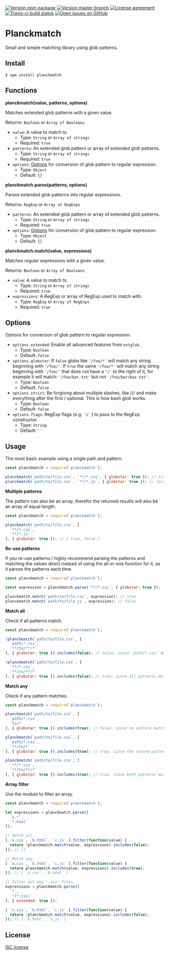 [![Version npm package](https://img.shields.io/npm/v/planckmatch.svg?label=npm&style=flat-square)](https://npmjs.com/package/planckmatch)
[![Version master branch](https://img.shields.io/github/package-json/v/redkenrok/node-planckmatch.svg?label=master&style=flat-square)](https://github.com/redkenrok/node-planckmatch#readme)
[![License agreement](https://img.shields.io/github/license/redkenrok/node-planckmatch.svg?style=flat-square)](https://github.com/redkenrok/node-planckmatch/blob/master/LICENSE)
[![Travis-ci build status](https://img.shields.io/travis-ci/RedKenrok/node-planckmatch.svg?label=travis&branch=master&style=flat-square)](https://travis-ci.org/RedKenrok/node-planckmatch)
[![Open issues on GitHub](https://img.shields.io/github/issues/redkenrok/node-planckmatch.svg?style=flat-square)](https://github.com/redkenrok/node-planckmatch/issues)

# Planckmatch

Small and simple matching library using glob patterns.

## Install

```
$ npm install planckmatch
```

## Functions

**planckmatch(value, patterns, options)**

Matches extended glob patterns with a given value.

Returns: `Boolean` or `Array of Booleans`

* `value`: A value to match to.
  * Type: `String` or `Array of strings`
  * Required: `true`
* `patterns`: An extended glob pattern or array of extended glob patterns.
  * Type: `String` or `Array of strings`
  * Required: `true`
* `options`: [Options](#options) for conversion of glob pattern to regular expression.
  * Type: `Object`
  * Default: `{}`

**planckmatch.parse(patterns, options)**

Parses extended glob patterns into regular expressions.

Returns: `RegExp` or `Array of RegExps`

* `patterns`: An extended glob pattern or array of extended glob patterns.
  * Type: `String` or `Array of strings`
  * Required: `true`
* `options`: [Options](#options) for conversion of glob pattern to regular expression.
  * Type: `Object`
  * Default: `{}`

**planckmatch.match(value, expressions)**

Matches regular expressions with a given value.

Returns: `Boolean` or `Array of Booleans`

* `value`: A value to match to.
  * Type: `String` or `Array of strings`
  * Required: `true`
* `expressions`: A RegExp or array of RegExp used to match with.
  * Type: `RegExp` or `Array of RegExps`
  * Required: `true`

## Options

Options for conversion of glob pattern to regular expression.

* `options.extended`: Enable all advanced features from `extglob`.
  * Type: `Boolean`
  * Default: `false`
* `options.globstar`: If `false` globs like `'/foo/*'` will match any string beginning with `'/foo/'`. If `true` the same `'/foo/*'` will match any string beginning with `'/foo/'` that does not have a `'/'` to the right of it, for example it will match: `'/foo/bar.txt'` but not `'/foo/bar/baz.txt'`.
  * Type: `Boolean`
  * Default: `false`
* `options.strict`: Be forgiving about multiple slashes, like /// and make everything after the first / optional. This is how bash glob works.
  * Type: `Boolean`
  * Default: `false`
* `options.flags`: RegExp flags (e.g. `'i'` ) to pass to the RegExp constructor.
  * Type: `String`
  * Default: `''`

## Usage

The most basic example using a single path and pattern.

```JavaScript
const planckmatch = require(`planckmatch`);

planckmatch(`path/to/file.css`, `**/*.css`, { globstar: true }); // true
planckmatch(`path/to/file.css`, `**/*.js`, { globstar: true }); // false
```

**Multiple patterns**

The pattern can also be an array, therefor the returned results will also be an array of equal length.

```JavaScript
const planckmatch = require(`planckmatch`);

planckmatch(`path/to/file.css`, [
  `**/*.css`,
  `**/*.js`
], { globstar: true }); // [ true, false ]
```

**Re-use patterns**

If you re-use patterns I highly recommend parsing the patterns and matching the values direct instead of using the all-in-one function for it, as it parses the patterns each time.

```JavaScript
const planckmatch = require(`planckmatch`);

const expression = planckmatch.parse(`**/*.css`, { globstar: true });

planckmatch.match(`path/to/file.css`, expression); // true
planckmatch.match(`path/to/file.js`, expression); // false
```

**Match all**

Check if all patterns match.

```JavaScript
const planckmatch = require(`planckmatch`);

!planckmatch(`path/to/file.css`, [
  `path/*.css`,
  `**/to/**/*`
], { globstar: true }).includes(false); // false, since `path/*.css` does not match.

!planckmatch(`path/to/file.css`, [
  `**/*.css`,
  `**/to/**/*`
], { globstar: true }).includes(false); // true, since all patterns match.
```

**Match any**

Check if any pattern matches.

```JavaScript
const planckmatch = require(`planckmatch`);

planckmatch(`path/to/file.css`, [
  `path/*.css`,
  `to/*`
], { globstar: true }).includes(true); // false, since no pattern matches.

planckmatch(`path/to/file.css`, [
  `path/*.css`,
  `**/to/*`
], { globstar: true }).includes(true); // true, since the second pattern matches.

planckmatch(`path/to/file.css`, [
  `**/*.css`,
  `**/to/**/*`
], { globstar: true }).includes(true); // true, since both patterns match.
```

**Array.filter**

Use the module to filter an array.

```JavaScript
const planckmatch = require(`planckmatch`);

let expressions = planckmatch.parse([
  `a.*`,
  `*.html`
]);

// Match all.
[ `a.css`, `b.html`, `c.js` ].filter(function(value) {
  return !planckmatch.match(value, expressions).includes(false);
}); // []

// Match any.
[ `a.css`, `b.html`, `c.js` ].filter(function(value) {
  return planckmatch.match(value, expressions).includes(true);
}); // [ `a.css`, `b.html` ]

// Filter out any '.css' files.
expressions = planckmatch.parse([
  `*`,
  `!(*.css)`
], { extended: true });

[ `a.css`, `b.html`, `c.js` ].filter(function(value) {
  return !planckmatch.match(value, expressions).includes(false);
}); // [ `b.html`, `c.js` ]
```

## License

[ISC license](https://github.com/redkenrok/planckmatch/blob/LICENSE)